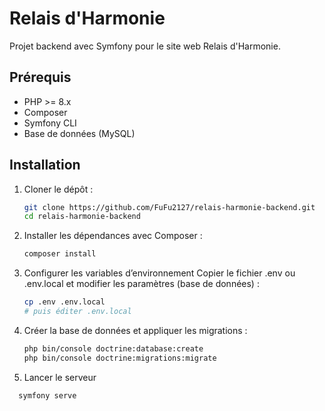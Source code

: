# Relais d'Harmonie

Projet backend avec Symfony pour le site web Relais d'Harmonie.

## Prérequis

- PHP >= 8.x
- Composer
- Symfony CLI
- Base de données (MySQL)

## Installation

1. Cloner le dépôt :
   ```bash
   git clone https://github.com/FuFu2127/relais-harmonie-backend.git
   cd relais-harmonie-backend

2. Installer les dépendances avec Composer :
   ```bash
   composer install

3. Configurer les variables d’environnement
Copier le fichier .env ou .env.local et modifier les paramètres (base de données) :

    ```bash
   cp .env .env.local
    # puis éditer .env.local

4. Créer la base de données et appliquer les migrations :
   
    ```bash
    php bin/console doctrine:database:create
    php bin/console doctrine:migrations:migrate

5. Lancer le serveur

  ```bash
    symfony serve



